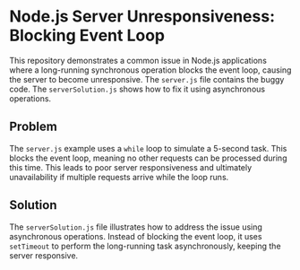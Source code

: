 # Node.js Server Unresponsiveness: Blocking Event Loop

This repository demonstrates a common issue in Node.js applications where a long-running synchronous operation blocks the event loop, causing the server to become unresponsive. The `server.js` file contains the buggy code. The `serverSolution.js` shows how to fix it using asynchronous operations.

## Problem

The `server.js` example uses a `while` loop to simulate a 5-second task.  This blocks the event loop, meaning no other requests can be processed during this time.  This leads to poor server responsiveness and ultimately unavailability if multiple requests arrive while the loop runs.

## Solution

The `serverSolution.js` file illustrates how to address the issue using asynchronous operations.  Instead of blocking the event loop, it uses `setTimeout` to perform the long-running task asynchronously, keeping the server responsive.
